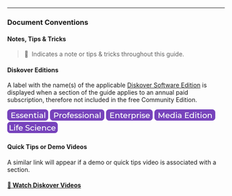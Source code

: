 ___
### Document Conventions

#### Notes, Tips & Tricks
> 🔆 &nbsp;Indicates a note or tips & tricks throughout this guide.

#### Diskover Editions
A label with the name(s) of the applicable [Diskover Software Edition](https://www.diskoverdata.com/solutions/) is displayed when a section of the guide applies to an annual paid subscription, therefore not included in the free Community Edition.

![Image: Essential Edition Label](images/button_edition_essential.png)&nbsp;![Image: Professional Edition Label](images/button_edition_professional.png)&nbsp;![Image: Enterprise Edition Label](images/button_edition_enterprise.png)&nbsp;![Image: AJA Diskover Media Edition Label](images/button_edition_media.png)&nbsp;![Image: Life Science Edition Label](images/button_edition_life_science.png)

#### Quick Tips or Demo Videos
A similar link will appear if a demo or quick tips video is associated with a section.

#### [🍿 Watch Diskover Videos](https://vimeo.com/user160841725)
